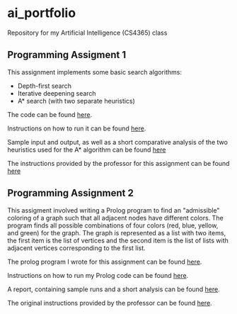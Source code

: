 # ai_portfolio
Repository for my Artificial Intelligence (CS4365) class

## Programming Assigment 1
This assignment implements some basic search algorithms:
- Depth-first search
- Iterative deepening search
- A* search (with two separate heuristics)

The code can be found [here](programming-assignment-1/main.py).

Instructions on how to run it can be found [here](programming-assignment-1/readme.md).

Sample input and output, as well as a short comparative analysis of the two heuristics used for the A* algorithm can be found [here](programming-assignment-1/Report.pdf)

The instructions provided by the professor for this assignment can be found [here](programming-assignment-1/assignment-instructions.pdf)

## Programming Assignment 2
This assigment involved writing a Prolog program to find an "admissible" coloring of a graph such that all adjacent nodes have different colors. The program finds all possible combinations of four colors (red, blue, yellow, and green) for the graph. The graph is represented as a list with two items, the first item is the list of vertices and the second item is the list of lists with adjacent vertices corresponding to the first list. 

The prolog program I wrote for this assignment can be found [here](https://github.com/rigrergl/ai_portfolio/blob/main/programming-assignment-2/coloring.pl).

Instructions on how to run my Prolog code can be found [here](https://github.com/rigrergl/ai_portfolio/blob/main/programming-assignment-2/readme.md).

A report, containing sample runs and a short analysis can be found [here](https://github.com/rigrergl/ai_portfolio/blob/main/programming-assignment-2/Report.pdf).

The original instructions provided by the professor can be found [here]().
